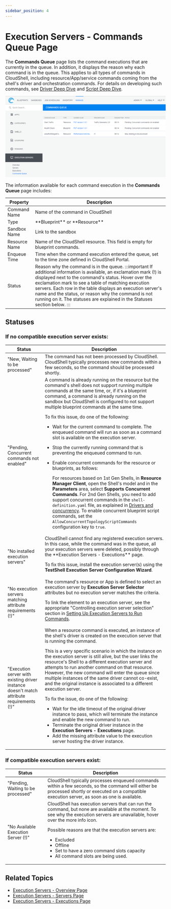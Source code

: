 ```yaml
---
sidebar_position: 4
---
```


# Execution Servers - Commands Queue Page

The **Commands Queue** page lists the command executions that are currently in the queue. In addition, it displays the reason why each command is in the queue. This applies to all types of commands in CloudShell, including resource/App/service commands coming from the shell's driver and orchestration commands. For details on developing such commands, see [Driver Deep Dive](../../../devguide/developing-shells/driver-deep-dive.md) and [Script Deep Dive](../../../devguide/develop-orch-scripts/script-deep-dive.md).

![](/Images/CloudShell-Portal/Manage/ExecutionServersCommandsQueue.png)

The information available for each command execution in the **Commands Queue** page includes:

<table>
    <thead>
        <th>Property</th>
        <th>Description</th>
    </thead>
    <tbody>
        <tr>
            <td>Command Name</td>
            <td>Name of the command in CloudShell</td>
        </tr>
        <tr>
            <td>Type</td>
            <td>**Blueprint** or **Resource**</td>
        </tr>
        <tr>
            <td>Sandbox Name</td>
            <td>Link to the sandbox</td>
        </tr>
        <tr>
            <td>Resource Name</td>
            <td>Name of the CloudShell resource. This field is empty for blueprint commands.</td>
        </tr>
        <tr>
            <td>Enqueue Time</td>
            <td>Time when the command execution entered the queue, set to the time zone defined in CloudShell Portal.</td>
        </tr>
        <tr>
            <td>Status</td>
            <td>
            Reason why the command is in the queue.
:::important
If additional information is available, an exclamation mark (!) is displayed next to the command's status. Hover over the exclamation mark to see a table of matching execution servers. Each row in the table displays an execution server's name and the status, or reason why the command is not running on it. The statuses are explained in the Statuses section below.
:::
            </td>
        </tr>
    </tbody>
</table>

## Statuses

### If no compatible execution server exists:

<table>
    <thead>
        <th>Status</th>
        <th>Description</th>
    </thead>
    <tbody>
        <tr>
            <td>"New, Waiting to be processed"</td>
            <td>The command has not been processed by CloudShell. CloudShell typically processes new commands within a few seconds, so the command should be processed shortly.</td>
        </tr>
        <tr>
            <td>"Pending, Concurrent commands not enabled"</td>
            <td>
            A command is already running on the resource but the command's shell does not support running multiple commands at the same time, or, if it's a blueprint command, a command is already running on the sandbox but CloudShell is configured to not support multiple blueprint commands at the same time.

To fix this issue, do one of the following:

- Wait for the current command to complete. The enqueued command will run as soon as a command slot is available on the execution server.
- Stop the currently running command that is preventing the enqueued command to run.
- Enable concurrent commands for the resource or blueprints, as follows:
    
    For resources based on 1st Gen Shells, in **Resource Manager Client**, open the Shell's model and in the **Parameters** area, select **Supports Concurrent Commands**. For 2nd Gen Shells, you need to add support concurrent commands in the `shell-definition.yaml` file, as explained in [Drivers and concurrency](../../../devguide/developing-shells/driver-deep-dive.md#drivers-and-concurrency). To enable concurrent blueprint script commands, set the `AllowConcurrentTopologyScriptCommands` configuration key to `true`.
</td>
        </tr>
        <tr>
            <td>"No installed execution servers"</td>
            <td>
            CloudShell cannot find any registered execution servers. In this case, while the command was in the queue, all your execution servers were deleted, possibly through the **Execution Servers - Executions** page.

To fix this issue, install the execution server(s) using the **TestShell Execution Server Configuration Wizard**.
            </td>
        </tr>
        <tr>
            <td>"No execution servers matching attribute requirements (!)"</td>
            <td>
            The command's resource or App is defined to select an execution server by **Execution Server Selector** attributes but no execution server matches the criteria.

To link the element to an execution server, see the appropriate "Controlling execution server selection" section in [Setting Up Execution Servers to Run Commands](../../cloudshell-execution-server-configurations/setting-up-execution-servers-to-run-commands.md).
            </td>
        </tr>
        <tr>
            <td>"Execution server with existing driver instance doesn't match attribute requirements (!)"</td>
            <td>
            When a resource command is executed, an instance of the shell's driver is created on the execution server that is running the command.

This is a very specific scenario in which the instance on the execution server is still alive, but the user links the resource's Shell to a different execution server and attempts to run another command on that resource. However, the new command will enter the queue since multiple instances of the same driver cannot co-exist, and the original instance is associated to a different execution server.

To fix the issue, do one of the following:

- Wait for the idle timeout of the original driver instance to pass, which will terminate the instance and enable the new command to run.
- Terminate the original driver instance in the **Execution Servers - Executions** page.
- Add the missing attribute value to the execution server hosting the driver instance.
</td>
        </tr>
    </tbody>
</table>

### If compatible execution servers exist:

<table>
    <thead>
        <th>Status</th>
        <th>Description</th>
    </thead>
    <tbody>
        <tr>
            <td>"Pending, Waiting to be processed"</td>
            <td>CloudShell typically processes enqueued commands within a few seconds, so the command will either be processed shortly or executed on a compatible execution server, as soon as one is available.</td>
        </tr>
        <tr>
            <td>"No Available Execution Server (!)"</td>
            <td>
            CloudShell has execution servers that can run the command, but none are available at the moment. To see why the execution servers are unavailable, hover over the more info icon.

Possible reasons are that the execution servers are:

- Excluded
- Offline
- Set to have a zero command slots capacity
- All command slots are being used.
</td>
        </tr>
    </tbody>
</table>

## Related Topics

- [Execution Servers - Overview Page](../managing-execution-servers/execution-servers-overview-page.md)
- [Execution Servers - Servers Page](../managing-execution-servers/execution-servers-servers-page.md)
- [Execution Servers - Executions Page](../managing-execution-servers/execution-servers-executions-page.md)
